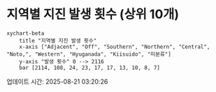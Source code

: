 # 지역별 지진 발생 횟수 (상위 10개)

```mermaid
xychart-beta
    title "지역별 지진 발생 횟수"
    x-axis ["Adjacent", "Off", "Southern", "Northern", "Central", "Noto,", "Western", "Hyuganada", "Kiisuido", "미분류"]
    y-axis "발생 횟수" 0 --> 2116
    bar [2114, 108, 24, 23, 17, 17, 13, 10, 8, 7]
```

업데이트 시간: 2025-08-21 03:20:26

